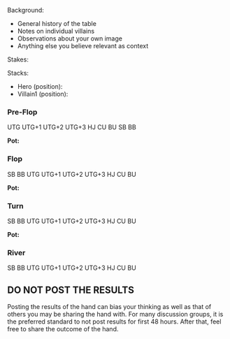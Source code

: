 Background:
- General history of the table
- Notes on individual villains
- Observations about your own image
- Anything else you believe relevant as context

Stakes:

Stacks:
- Hero (position):
- Villain1 (position):

### Pre-Flop
UTG
UTG+1
UTG+2
UTG+3
HJ
CU
BU
SB
BB

**Pot:**

### Flop
SB
BB
UTG
UTG+1
UTG+2
UTG+3
HJ
CU
BU

**Pot:**

### Turn
SB
BB
UTG
UTG+1
UTG+2
UTG+3
HJ
CU
BU

**Pot:**

### River
SB
BB
UTG
UTG+1
UTG+2
UTG+3
HJ
CU
BU

## DO NOT POST THE RESULTS
Posting the results of the hand can bias your thinking as well as that of others you may be sharing the hand with. For many discussion groups, it is the preferred standard to not post results for first 48 hours. After that, feel free to share the outcome of the hand.
